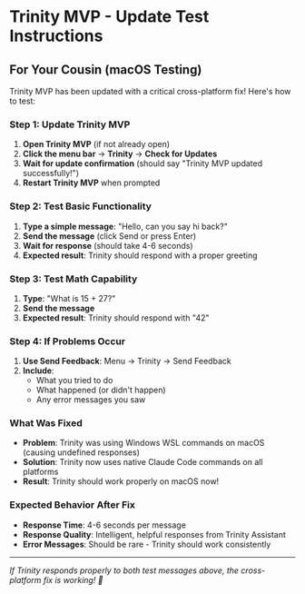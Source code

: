 # Trinity MVP - Update Test Instructions

## For Your Cousin (macOS Testing)

Trinity MVP has been updated with a critical cross-platform fix! Here's how to test:

### Step 1: Update Trinity MVP
1. **Open Trinity MVP** (if not already open)
2. **Click the menu bar** → **Trinity** → **Check for Updates**
3. **Wait for update confirmation** (should say "Trinity MVP updated successfully!")
4. **Restart Trinity MVP** when prompted

### Step 2: Test Basic Functionality
1. **Type a simple message**: "Hello, can you say hi back?"
2. **Send the message** (click Send or press Enter)
3. **Wait for response** (should take 4-6 seconds)
4. **Expected result**: Trinity should respond with a proper greeting

### Step 3: Test Math Capability
1. **Type**: "What is 15 + 27?"
2. **Send the message**
3. **Expected result**: Trinity should respond with "42"

### Step 4: If Problems Occur
1. **Use Send Feedback**: Menu → Trinity → Send Feedback
2. **Include**: 
   - What you tried to do
   - What happened (or didn't happen)
   - Any error messages you saw

### What Was Fixed
- **Problem**: Trinity was using Windows WSL commands on macOS (causing undefined responses)
- **Solution**: Trinity now uses native Claude Code commands on all platforms
- **Result**: Trinity should work properly on macOS now!

### Expected Behavior After Fix
- **Response Time**: 4-6 seconds per message
- **Response Quality**: Intelligent, helpful responses from Trinity Assistant
- **Error Messages**: Should be rare - Trinity should work consistently

---

*If Trinity responds properly to both test messages above, the cross-platform fix is working! 🎉*